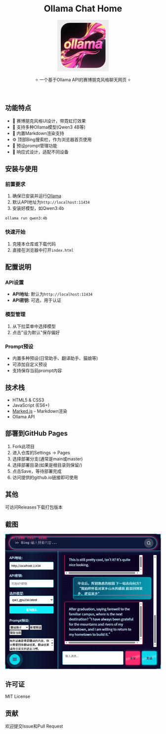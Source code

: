<div align="center">

# Ollama Chat Home
![OllamaChatHome](.Readme/logo.png)

⭐ 一个基于Ollama API的赛博朋克风格聊天网页 ⭐

</div><br>



## 功能特点

- 🎨 赛博朋克风格UI设计，带霓虹灯效果
- 🤖 支持多种Ollama模型(Qwen3 4B等)
- 📝 内置Markdown渲染支持
- ⚙️ 顶部Bing搜索栏，作为浏览器首页使用
- 📌 预设prompt管理功能
- 📱 响应式设计，适配不同设备

## 安装与使用

### 前置要求

1. 确保已安装并运行[Ollama](https://ollama.ai/)
2. 默认API地址为`http://localhost:11434`
3. 安装好模型，如Qwen3:4b
```bash
ollama run qwen3:4b
```
### 快速开始

1. 克隆本仓库或下载代码
2. 直接在浏览器中打开`index.html`

## 配置说明

### API设置

- **API地址**: 默认为`http://localhost:11434`
- **API密钥**: 可选，用于认证

### 模型管理

1. 从下拉菜单中选择模型
2. 点击"设为默认"保存偏好

### Prompt预设

- 内置多种预设(日常助手、翻译助手、猫娘等)
- 可添加自定义预设
- 支持保存当前prompt内容

## 技术栈

- HTML5 & CSS3
- JavaScript (ES6+)
- [Marked.js](https://marked.js.org/) - Markdown渲染
- Ollama API

## 部署到GitHub Pages

1. Fork此项目
2. 进入仓库的Settings → Pages
3. 选择部署分支(通常是main或master)
4. 选择部署目录(如果是根目录则保留/)
5. 点击Save，等待部署完成
6. 访问提供的github.io链接即可使用

## 其他

可访问Releases下载打包版本

## 截图

![OllamaChatHome](.Readme/示例.png)

## 许可证

MIT License

## 贡献

欢迎提交Issue和Pull Request